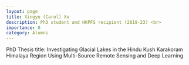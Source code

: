 ```yaml
---
layout: page
title: Xingyu (Carol) Xu
description: PhD student and HKPFS recipient (2019-23) <br> 
importance: 0
category: Alumni
---
```

PhD Thesis title: Investigating Glacial Lakes in the Hindu Kush Karakoram Himalaya Region Using Multi-Source Remote Sensing and Deep Learning
